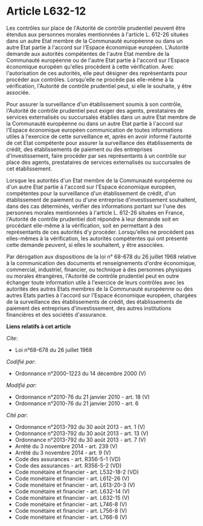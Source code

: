 # Article L632-12

Les contrôles sur place de l'Autorité de contrôle prudentiel peuvent être étendus aux personnes morales mentionnées à
l'article L. 612-26 situées dans un autre Etat membre de la Communauté européenne ou dans un autre Etat partie à l'accord sur
l'Espace économique européen. L'Autorité demande aux autorités compétentes de l'autre Etat membre de la Communauté européenne
ou de l'autre Etat partie à l'accord sur l'Espace économique européen qu'elles procèdent à cette vérification. Avec
l'autorisation de ces autorités, elle peut désigner des représentants pour procéder aux contrôles. Lorsqu'elle ne procède pas
elle-même à la vérification, l'Autorité de contrôle prudentiel peut, si elle le souhaite, y être associée. 

Pour assurer la surveillance d'un établissement soumis à son contrôle, l'Autorité de contrôle prudentiel peut exiger des
agents, prestataires de services externalisés ou succursales établies dans un autre Etat membre de la Communauté européenne
ou dans un autre Etat partie à l'accord sur l'Espace économique européen communication de toutes informations utiles à
l'exercice de cette surveillance et, après en avoir informé l'autorité de cet Etat compétente pour assurer la surveillance
des établissements de crédit, des établissements de paiement ou des entreprises d'investissement, faire procéder par ses
représentants à un contrôle sur place des agents, prestataires de services externalisés ou succursales de cet établissement. 

Lorsque les autorités d'un Etat membre de la Communauté européenne ou d'un autre Etat partie à l'accord sur l'Espace
économique européen, compétentes pour la surveillance d'un établissement de crédit, d'un établissement de paiement ou d'une
entreprise d'investissement souhaitent, dans des cas déterminés, vérifier des informations portant sur l'une des personnes
morales mentionnées à l'article L. 612-26 situées en France, l'Autorité de contrôle prudentiel doit répondre à leur demande
soit en procédant elle-même à la vérification, soit en permettant à des représentants de ces autorités d'y procéder.
Lorsqu'elles ne procèdent pas elles-mêmes à la vérification, les autorités compétentes qui ont présenté cette demande
peuvent, si elles le souhaitent, y être associées. 

Par dérogation aux dispositions de la loi n° 68-678 du 26 juillet 1968 relative à la communication des documents et
renseignements d'ordre économique, commercial, industriel, financier, ou technique à des personnes physiques ou morales
étrangères, l'Autorité de contrôle prudentiel peut en outre échanger toute information utile à l'exercice de leurs contrôles
avec les autorités des autres Etats membres de la Communauté européenne ou des autres Etats parties à l'accord sur l'Espace
économique européen, chargées de la surveillance des établissements de crédit, des établissements de paiement des entreprises
d'investissement, des autres institutions financières et des sociétés d'assurance.

**Liens relatifs à cet article**

_Cite_:

  - Loi n°68-678 du 26 juillet 1968

_Codifié par_:

  - Ordonnance n°2000-1223 du 14 décembre 2000 (V)

_Modifié par_:

  - Ordonnance n°2010-76 du 21 janvier 2010 - art. 18 (V)
  - Ordonnance n°2010-76 du 21 janvier 2010 - art. 6

_Cité par_:

  - Ordonnance n°2013-792 du 30 août 2013 - art. 1 (V)
  - Ordonnance n°2013-792 du 30 août 2013 - art. 13 (V)
  - Ordonnance n°2013-792 du 30 août 2013 - art. 7 (V)
  - Arrêté du 3 novembre 2014 - art. 239 (V)
  - Arrêté du 3 novembre 2014 - art. 9 (V)
  - Code des assurances - art. R356-5-1 (VD)
  - Code des assurances - art. R356-5-2 (VD)
  - Code monétaire et financier - art. L532-18-2 (VD)
  - Code monétaire et financier - art. L612-26 (V)
  - Code monétaire et financier - art. L613-20-3 (V)
  - Code monétaire et financier - art. L632-14 (V)
  - Code monétaire et financier - art. L632-15 (V)
  - Code monétaire et financier - art. L746-8 (V)
  - Code monétaire et financier - art. L756-8 (V)
  - Code monétaire et financier - art. L766-8 (V)

